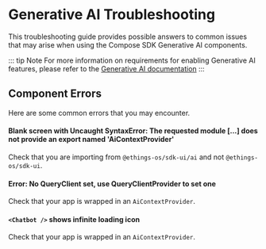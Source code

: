 # Generative AI Troubleshooting

This troubleshooting guide provides possible answers to common issues that may arise when using the Compose SDK Generative AI components.

::: tip Note
For more information on requirements for enabling Generative AI features, please refer to the [Generative AI documentation](https://docs.sisense.com/main/SisenseLinux/genai.htm)
:::

## Component Errors

Here are some common errors that you may encounter.

#### Blank screen with Uncaught SyntaxError: The requested module [...] does not provide an export named 'AiContextProvider'

Check that you are importing from `@ethings-os/sdk-ui/ai` and not `@ethings-os/sdk-ui`.

#### Error: No QueryClient set, use QueryClientProvider to set one

Check that your app is wrapped in an `AiContextProvider`.

#### `<Chatbot />` shows infinite loading icon

Check that your app is wrapped in an `AiContextProvider`.
